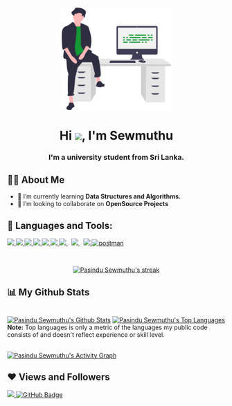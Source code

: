 <p align="center"><a href="#"><img width="50%" height="auto" src="asset/programmer.svg"></a></p>

<h1 align="center">Hi <img src="https://raw.githubusercontent.com/MartinHeinz/MartinHeinz/master/wave.gif" width="30px">, I'm Sewmuthu</h1>
<h3 align="center">I'm a university student from Sri Lanka.</h3>

## 🙋‍♂️ About Me

- 🌱 I’m currently learning **Data Structures and Algorithms.**
- 👯 I’m looking to collaborate on **OpenSource Projects**

## 🚀 Languages and Tools:

<p align="left">
    <a href="https://www.java.com" target="_blank"> <img src="https://img.icons8.com/color/48/000000/java-coffee-cup-logo.png"/> </a>
    <a href="https://reactjs.org/" target="_blank"> <img src="https://img.icons8.com/color/48/000000/react-native.png"/> </a>
    <a href="https://spring.io/projects/spring-boot" target="_blank"> <img src="https://img.icons8.com/color/48/000000/spring-logo.png"/> </a>
    <a href="https://developer.mozilla.org/en-US/docs/Web/JavaScript" target="_blank"> <img src="https://img.icons8.com/color/48/000000/javascript.png"/> </a>
    <a href="https://getbootstrap.com" target="_blank"> <img src="https://img.icons8.com/color/48/000000/bootstrap.png"/> </a> 
    <a href="https://www.python.org" target="_blank"> <img src="https://img.icons8.com/color/48/000000/python.png"/> </a> 
    <a style="padding-right:8px;" href="https://nodejs.org" target="_blank"> <img src="https://img.icons8.com/color/48/000000/nodejs.png"/> </a> 
    <a style="padding-right:8px;" href="https://www.mysql.com/" target="_blank"> <img src="https://img.icons8.com/fluent/50/000000/mysql-logo.png"/> </a>
    <a href="https://firebase.google.com/" target="_blank"> <img src="https://img.icons8.com/color/48/000000/firebase.png"/> </a> 
    <a href="https://postman.com" target="_blank"> <img src="https://www.vectorlogo.zone/logos/getpostman/getpostman-icon.svg" alt="postman" width="45" height="45"/> </a>
</p>

<!-- [![React Badge](https://img.shields.io/badge/-React-61DBFB?style=for-the-badge&labelColor=black&logo=react&logoColor=61DBFB)](#)  [![Javascript Badge](https://img.shields.io/badge/-Javascript-F0DB4F?style=for-the-badge&labelColor=black&logo=javascript&logoColor=F0DB4F)](#) [![Typescript Badge](https://img.shields.io/badge/-Typescript-007acc?style=for-the-badge&labelColor=black&logo=typescript&logoColor=007acc)](#) [![Nodejs Badge](https://img.shields.io/badge/-Nodejs-3C873A?style=for-the-badge&labelColor=black&logo=node.js&logoColor=3C873A)](#) [![GraphQL Badge](https://img.shields.io/badge/-GraphQl-e535ab?style=for-the-badge&labelColor=black&logo=node.js&logoColor=e535ab)](#) -->
<br/>

<p align="center">
    <a href="https://github.com/SubhamRaoniar28/github-readme-streak-stats">
        <img title="🔥 Get streak stats for your profile at git.io/streak-stats" alt="Pasindu Sewmuthu's streak" src="https://github-readme-streak-stats.herokuapp.com/?user=PSewmuthu&theme=black-ice&hide_border=true&stroke=0000&background=060A0CD0">
    </a>
</p>

## 📊 My Github Stats

<br/>
    <a href="https://github.com/SubhamRaoniar28/github-readme-stats"><img alt="Pasindu Sewmuthu's Github Stats" src="https://github-readme-stats.vercel.app/api?username=Psewmuthu&show_icons=true&count_private=true&theme=vue-dark&hide_border=true&bg_color=0D1117" /></a>
    <a href="https://github.com/SubhamRaoniar28/github-readme-stats"><img alt="Pasindu Sewmuthu's Top Languages" src="https://github-readme-stats.vercel.app/api/top-langs/?username=PSewmuthu&langs_count=8&count_private=true&layout=compact&theme=vue-dark&hide_border=true&bg_color=0D1117" /></a>
  <br/>
  <b>Note:</b> Top languages is only a metric of the languages my public code consists of and doesn't reflect experience or skill level.

<br/>
<br/>

<a href="https://github.com/SubhamRaoniar28/github-readme-activity-graph"><img alt="Pasindu Sewmuthu's Activity Graph" src="https://activity-graph.herokuapp.com/graph?username=PSewmuthu&theme=react-dark&hide_border=true" /></a>

## ❤ Views and Followers

<a href="https://github.com/Meghna-DAS/github-profile-views-counter">
    <img src="https://komarev.com/ghpvc/?username=PSewmuthu">
</a>
<a href="https://github.com/PSewmuthu?tab=followers"><img src="https://img.shields.io/github/followers/PSewmuthu?label=Followers&style=social" alt="GitHub Badge"></a>
